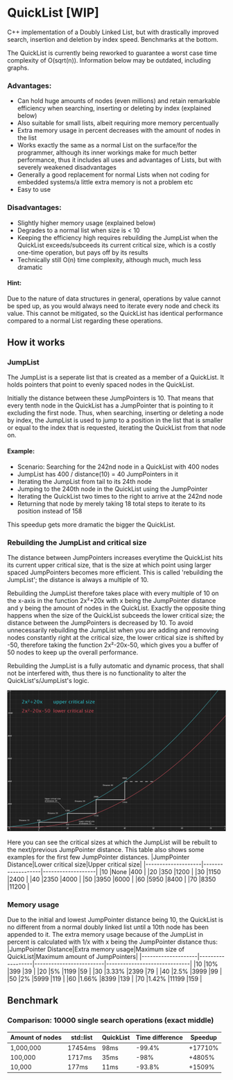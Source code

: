 # QuickList [WIP]
C++ implementation of a Doubly Linked List, but with drastically improved search, insertion and deletion by index speed. Benchmarks at the bottom.

The QuickList is currently being reworked to guarantee a worst case time complexity of O(sqrt(n)). Information below may be outdated, including graphs.

### Advantages:
- Can hold huge amounts of nodes (even millions) and retain remarkable efficiency when searching, inserting or deleting by index (explained below)
- Also suitable for small lists, albeit requiring more memory percentually
- Extra memory usage in percent decreases with the amount of nodes in the list
- Works exactly the same as a normal List on the surface/for the programmer, although its inner workings make for much better performance, thus it includes all uses and advantages of Lists, but with severely weakened disadvantages
- Generally a good replacement for normal Lists when not coding for embedded systems/a little extra memory is not a problem etc
- Easy to use

### Disadvantages:
- Slightly higher memory usage (explained below)
- Degrades to a normal list when size is < 10
- Keeping the efficiency high requires rebuilding the JumpList when the QuickList exceeds/subceeds its current critical size, which is a costly one-time operation, but pays off by its results
- Technically still O(n) time complexity, although much, much less dramatic

#### Hint:
Due to the nature of data structures in general, operations by value cannot be sped up, as you would always need to iterate every node and check its value. This cannot be mitigated, so the QuickList has identical performance compared to a normal List regarding these operations.

## How it works
### JumpList
The JumpList is a seperate list that is created as a member of a QuickList.
It holds pointers that point to evenly spaced nodes in the QuickList.

Initially the distance between these JumpPointers is 10. That means that every tenth node in the QuickList has a JumpPointer that is pointing to it excluding the first node.
Thus, when searching, inserting or deleting a node by index, the JumpList is used to jump to a position in the list that is smaller or equal to the index that is requested, iterating the QuickList from that node on.

#### Example:
- Scenario: Searching for the 242nd node in a QuickList with 400 nodes
- JumpList has 400 / distance(10) = 40 JumpPointers in it
- Iterating the JumpList from tail to its 24th node
- Jumping to the 240th node in the QuickList using the JumpPointer
- Iterating the QuickList two times to the right to arrive at the 242nd node
- Returning that node by merely taking 18 total steps to iterate to its position instead of 158

This speedup gets more dramatic the bigger the QuickList.

### Rebuilding the JumpList and critical size
The distance between JumpPointers increases everytime the QuickList hits its current upper critical size, that is the size at which point using larger spaced JumpPointers becomes more efficient. This is called 'rebuilding the JumpList'; the distance is always a multiple of 10.

Rebuilding the JumpList therefore takes place with every multiple of 10 on the x-axis in the function 2x²+20x with x being the JumpPointer distance and y being the amount of nodes in the QuickList. Exactly the opposite thing happens when the size of the QuickList subceeds the lower critical size; the distance between the JumpPointers is decreased by 10. To avoid unnecessarily rebuilding the JumpList when you are adding and removing nodes constantly right at the critical size, the lower critical size is shifted by -50, therefore taking the function 2x²-20x-50, which gives you a buffer of 50 nodes to keep up the overall performance.

Rebuilding the JumpList is a fully automatic and dynamic process, that shall not be interfered with, thus there is no functionality to alter the QuickList's/JumpList's logic.

![alt text](https://github.com/DerEasy/QuickList/blob/main/images/QuickList%20critical%20size%20graph.png)

Here you can see the critical sizes at which the JumpList will be rebuilt to the next/previous JumpPointer distance. This table also shows some examples for the first few JumpPointer distances.
|JumpPointer Distance|Lower critical size|Upper critical size|
|--------------------|-------------------|-------------------|
|10                  |None               |400                |
|20                  |350                |1200               |
|30                  |1150               |2400               |
|40                  |2350               |4000               |
|50                  |3950               |6000               |
|60                  |5950               |8400               |
|70                  |8350               |11200              |

### Memory usage
Due to the initial and lowest JumpPointer distance being 10, the QuickList is no different from a normal doubly linked list until a 10th node has been appended to it.
The extra memory usage because of the JumpList in percent is calculated with 1/x with x being the JumpPointer distance thus:
|JumpPointer Distance|Extra memory usage|Maximum size of QuickList|Maximum amount of JumpPointers|
|--------------------|------------------|-------------------------|------------------------------|
|10                  |10%               |399                      |39                            |
|20                  |5%                |1199                     |59                            |
|30                  |3.33%             |2399                     |79                            |
|40                  |2.5%              |3999                     |99                            |
|50                  |2%                |5999                     |119                           |
|60                  |1.66%             |8399                     |139                           |
|70                  |1.42%             |11199                    |159                           |

## Benchmark
### Comparison: 10000 single search operations (exact middle)
|Amount of nodes|std::list|QuickList|Time difference|Speedup|
|---------------|---------|---------|---------------|-------|
|1,000,000      |17454ms  |98ms     |-99.4%         |+17710%|
|100,000        |1717ms   |35ms     |-98%           |+4805% |
|10,000         |177ms    |11ms     |-93.8%         |+1509% |







